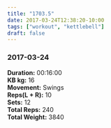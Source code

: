 ```yaml
---
title: "1703.5"
date: 2017-03-24T12:38:20-10:00
tags: ["workout", "kettlebell"]
draft: false
---
```


### 2017-03-24

**Duration:** 00:16:00  
**KB kg:** 16  
**Movement:** Swings  
**Reps(L + R):** 10  
**Sets:** 12  
**Total Reps:** 240  
**Total Weight:** 3840
